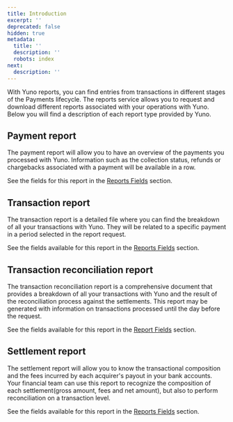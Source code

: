 ```yaml
---
title: Introduction
excerpt: ''
deprecated: false
hidden: true
metadata:
  title: ''
  description: ''
  robots: index
next:
  description: ''
---
```

With Yuno reports, you can find entries from transactions in different stages of the Payments lifecycle. The reports service allows you to request and download different reports associated with your operations with Yuno. Below you will find a description of each report type provided by Yuno.

## Payment report

The payment report will allow you to have an overview of the payments you processed with Yuno. Information such as the collection status, refunds or chargebacks associated with a payment will be available in a row.

See the fields for this report in the [Reports Fields](https://docs.y.uno/reference/reports-fields) section.

## Transaction report

The transaction report is a detailed file where you can find the breakdown of all your transactions with Yuno. They will be related to a specific payment in a period selected in the report request.

See the fields available for this report in the [Reports Fields](https://docs.y.uno/reference/reports-fields) section.

## Transaction reconciliation report

The transaction reconciliation report is a comprehensive document that provides a breakdown of all your transactions with Yuno and the result of the reconciliation process against the settlements. This report may be generated with information on transactions processed until the day before the request.

See the fields available for this report in the [Report Fields](ref:reports-fields#transaction-reconciliation-report) section.

## Settlement report

The settlement report will allow you to know the transactional composition and the fees incurred by each acquirer's payout in your bank accounts.\
Your financial team can use this report to recognize the composition of each settlement(gross amount, fees and net amount), but also to perform reconciliation on a transaction level.

See the fields available for this report in the [Reports Fields](ref:reports-fields#settlement-report) section.
